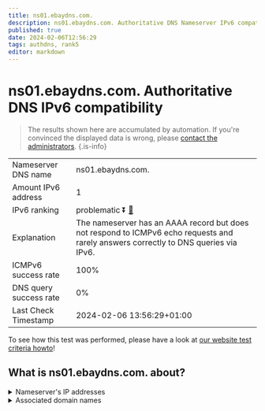 ```yaml
---
title: ns01.ebaydns.com.
description: ns01.ebaydns.com. Authoritative DNS Nameserver IPv6 compatibility
published: true
date: 2024-02-06T12:56:29
tags: authdns, rank5
editor: markdown
---
```


# ns01.ebaydns.com. Authoritative DNS IPv6 compatibility

> The results shown here are accumulated by automation. If you're convinced the displayed data is wrong, please [contact the administrators](/howto/chat). 
{.is-info}




|   |   |
| - | - |
| Nameserver DNS name | ns01.ebaydns.com.
| Amount IPv6 address | 1
| IPv6 ranking | problematic :arrow_double_down: [🔗](/howto/ranking) |
| Explanation | The nameserver has an AAAA record but does not respond to ICMPv6 echo requests and rarely answers correctly to DNS queries via IPv6. |
| ICMPv6 success rate | 100%|
| DNS query success rate | 0% |
| Last Check Timestamp | 2024-02-06 13:56:29+01:00 |

To see how this test was performed, please have a look at [our website test criteria howto](/howto/testcriteria/authdns)!


## What is ns01.ebaydns.com. about?




<details>
<summary>Nameserver's IP addresses</summary>

2607:f740:e642::1

</details>



<details>
<summary>Associated domain names</summary>

www.ebay.com

</details>
